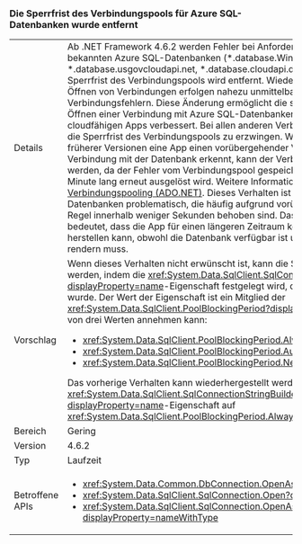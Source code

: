 ### <a name="connection-pool-blocking-period-for-azure-sql-databases-is-removed"></a>Die Sperrfrist des Verbindungspools für Azure SQL-Datenbanken wurde entfernt

|   |   |
|---|---|
|Details|Ab .NET Framework 4.6.2 werden Fehler bei Anforderungen zum Öffnen von Verbindungen mit bekannten Azure SQL-Datenbanken (*.database.Windows.NET, *.database.chinacloudapi.cn, *.database.usgovcloudapi.net, *.database.cloudapi.de) nicht zwischengespeichert, und die Sperrfrist des Verbindungspools wird entfernt. Wiederholungsversuche von Anforderungen zum Öffnen von Verbindungen erfolgen nahezu unmittelbar nach vorübergehenden Verbindungsfehlern. Diese Änderung ermöglicht die sofortige Wiederholung eines Versuchs zum Öffnen einer Verbindung mit Azure SQL-Datenbanken. Dadurch wird die Leistung von cloudfähigen Apps verbessert. Bei allen anderen Verbindungsversuchen wird weiterhin versucht, die Sperrfrist des Verbindungspools zu erzwingen. Wenn in .NET Framework 4.6.1 und in früherer Versionen eine App einen vorübergehender Verbindungsfehler beim Herstellen der Verbindung mit der Datenbank erkennt, kann der Verbindungsversuch nicht schnell wiederholt werden, da der Fehler vom Verbindungspool gespeichert und zwischen 5 Sekunden und eine Minute lang erneut ausgelöst wird. Weitere Informationen finden Sie unter [SQL Server-Verbindungspooling (ADO.NET)](~/docs/framework/data/adonet/sql-server-connection-pooling.md). Dieses Verhalten ist für Verbindungen mit Azure SQL-Datenbanken problematisch, die häufig aufgrund vorübergehender Fehler fehlschlagen, die in der Regel innerhalb weniger Sekunden behoben sind. Das Sperrfeature des Verbindungspools bedeutet, dass die App für einen längeren Zeitraum keine Verbindung mit der Datenbank herstellen kann, obwohl die Datenbank verfügbar ist und die App innerhalb weniger Sekunden rendern muss.|
|Vorschlag|Wenn dieses Verhalten nicht erwünscht ist, kann die Sperrfrist des Verbindungspools konfiguriert werden, indem die <xref:System.Data.SqlClient.SqlConnectionStringBuilder.PoolBlockingPeriod?displayProperty=name>-Eigenschaft festgelegt wird, die in .NET Framework 4.6.2 eingeführt wurde. Der Wert der Eigenschaft ist ein Mitglied der <xref:System.Data.SqlClient.PoolBlockingPeriod?displayProperty=name>-Enumeration, die einen von drei Werten annehmen kann:<ul><li><xref:System.Data.SqlClient.PoolBlockingPeriod.AlwaysBlock></li><li><xref:System.Data.SqlClient.PoolBlockingPeriod.Auto></li><li><xref:System.Data.SqlClient.PoolBlockingPeriod.NeverBlock></li></ul>Das vorherige Verhalten kann wiederhergestellt werden, indem Sie die <xref:System.Data.SqlClient.SqlConnectionStringBuilder.PoolBlockingPeriod?displayProperty=name>-Eigenschaft auf <xref:System.Data.SqlClient.PoolBlockingPeriod.AlwaysBlock> festlegen.|
|Bereich|Gering|
|Version|4.6.2|
|Typ|Laufzeit|
|Betroffene APIs|<ul><li><xref:System.Data.Common.DbConnection.OpenAsync?displayProperty=nameWithType></li><li><xref:System.Data.SqlClient.SqlConnection.Open?displayProperty=nameWithType></li><li><xref:System.Data.SqlClient.SqlConnection.OpenAsync(System.Threading.CancellationToken)?displayProperty=nameWithType></li></ul>|

